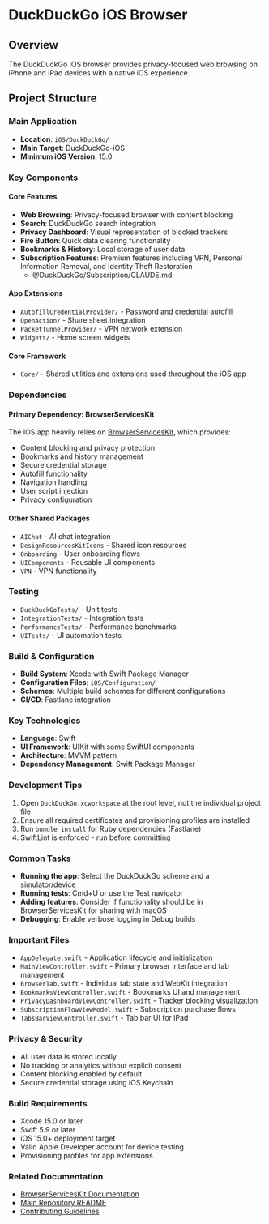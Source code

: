 # DuckDuckGo iOS Browser

## Overview
The DuckDuckGo iOS browser provides privacy-focused web browsing on iPhone and iPad devices with a native iOS experience.

## Project Structure

### Main Application
- **Location**: `iOS/DuckDuckGo/`
- **Main Target**: DuckDuckGo-iOS
- **Minimum iOS Version**: 15.0

### Key Components

#### Core Features
- **Web Browsing**: Privacy-focused browser with content blocking
- **Search**: DuckDuckGo search integration
- **Privacy Dashboard**: Visual representation of blocked trackers
- **Fire Button**: Quick data clearing functionality
- **Bookmarks & History**: Local storage of user data
- **Subscription Features**: Premium features including VPN, Personal Information Removal, and Identity Theft Restoration
  - @DuckDuckGo/Subscription/CLAUDE.md

#### App Extensions
- `AutofillCredentialProvider/` - Password and credential autofill
- `OpenAction/` - Share sheet integration
- `PacketTunnelProvider/` - VPN network extension
- `Widgets/` - Home screen widgets

#### Core Framework
- `Core/` - Shared utilities and extensions used throughout the iOS app

### Dependencies

#### Primary Dependency: BrowserServicesKit
The iOS app heavily relies on [BrowserServicesKit](../SharedPackages/BrowserServicesKit/CLAUDE.md), which provides:
- Content blocking and privacy protection
- Bookmarks and history management
- Secure credential storage
- Autofill functionality
- Navigation handling
- User script injection
- Privacy configuration

#### Other Shared Packages
- `AIChat` - AI chat integration
- `DesignResourcesKitIcons` - Shared icon resources
- `Onboarding` - User onboarding flows
- `UIComponents` - Reusable UI components
- `VPN` - VPN functionality

### Testing
- `DuckDuckGoTests/` - Unit tests
- `IntegrationTests/` - Integration tests
- `PerformanceTests/` - Performance benchmarks
- `UITests/` - UI automation tests

### Build & Configuration
- **Build System**: Xcode with Swift Package Manager
- **Configuration Files**: `iOS/Configuration/`
- **Schemes**: Multiple build schemes for different configurations
- **CI/CD**: Fastlane integration

### Key Technologies
- **Language**: Swift
- **UI Framework**: UIKit with some SwiftUI components
- **Architecture**: MVVM pattern
- **Dependency Management**: Swift Package Manager

### Development Tips
1. Open `DuckDuckGo.xcworkspace` at the root level, not the individual project file
2. Ensure all required certificates and provisioning profiles are installed
3. Run `bundle install` for Ruby dependencies (Fastlane)
4. SwiftLint is enforced - run before committing

### Common Tasks
- **Running the app**: Select the DuckDuckGo scheme and a simulator/device
- **Running tests**: Cmd+U or use the Test navigator
- **Adding features**: Consider if functionality should be in BrowserServicesKit for sharing with macOS
- **Debugging**: Enable verbose logging in Debug builds

### Important Files
- `AppDelegate.swift` - Application lifecycle and initialization
- `MainViewController.swift` - Primary browser interface and tab management
- `BrowserTab.swift` - Individual tab state and WebKit integration
- `BookmarksViewController.swift` - Bookmarks UI and management
- `PrivacyDashboardViewController.swift` - Tracker blocking visualization
- `SubscriptionFlowViewModel.swift` - Subscription purchase flows
- `TabsBarViewController.swift` - Tab bar UI for iPad

### Privacy & Security
- All user data is stored locally
- No tracking or analytics without explicit consent
- Content blocking enabled by default
- Secure credential storage using iOS Keychain

### Build Requirements
- Xcode 15.0 or later
- Swift 5.9 or later
- iOS 15.0+ deployment target
- Valid Apple Developer account for device testing
- Provisioning profiles for app extensions

### Related Documentation
- [BrowserServicesKit Documentation](../SharedPackages/BrowserServicesKit/CLAUDE.md)
- [Main Repository README](../README.md)
- [Contributing Guidelines](../CONTRIBUTING.md)